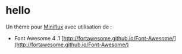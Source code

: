 hello
=====

Un thème pour [Miniflux](http://miniflux.net/)  avec utilisation de :

* Font Awesome 4 .1  [http://fortawesome.github.io/Font-Awesome/](http://fortawesome.github.io/Font-Awesome/)



